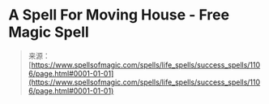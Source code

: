 <!--yml
category: 未分类
date: 2024-06-12 18:33:55
-->

# A Spell For Moving House - Free Magic Spell

> 来源：[https://www.spellsofmagic.com/spells/life_spells/success_spells/1106/page.html#0001-01-01](https://www.spellsofmagic.com/spells/life_spells/success_spells/1106/page.html#0001-01-01)